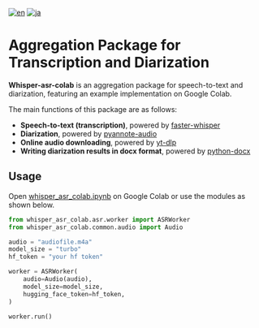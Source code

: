 [![en](https://img.shields.io/badge/lang-en-red.svg)](README.md)
[![ja](https://img.shields.io/badge/lang-ja-blue.svg)](README_ja.md)

# Aggregation Package for Transcription and Diarization
**Whisper-asr-colab** is an aggregation package for speech-to-text and diarization, featuring an example implementation on Google Colab.

The main functions of this package are as follows:
* **Speech-to-text (transcription)**, powered by [faster-whisper](https://github.com/SYSTRAN/faster-whisper)
* **Diarization**, powered by [pyannote-audio](https://github.com/pyannote/pyannote-audio)
* **Online audio downloading**, powered by [yt-dlp](https://github.com/yt-dlp/yt-dlp)
* **Writing diarization results in docx format**, powered by [python-docx](https://github.com/python-openxml/python-docx)

## Usage
Open [whisper_asr_colab.ipynb](whisper_asr_colab.ipynb) on Google Colab or use the modules as shown below.
```python
from whisper_asr_colab.asr.worker import ASRWorker
from whisper_asr_colab.common.audio import Audio

audio = "audiofile.m4a"
model_size = "turbo"
hf_token = "your hf token"

worker = ASRWorker(
    audio=Audio(audio),
    model_size=model_size,
    hugging_face_token=hf_token,
)

worker.run()
```
